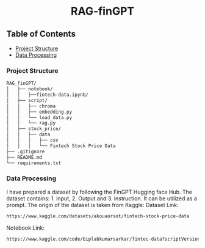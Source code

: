 <div align="center">
  <h1>RAG-finGPT</h1>
</div>

## Table of Contents

- [Project Structure](#project-structure)
- [Data Processing](#data-processing)



### Project Structure

```sh
RAG_finGPT/
│   ├── notebook/
│   │   ├──fintech-data.ipynb/
│   ├── script/
│   │   ├── chroma
│   │   ├── embedding.py
│   │   └── load_data.py
│   │   └── rag.py
│   ├── stock_price/
│   │   ├── data
│   │   │   ├── csv
│   │   │   └── Fintech Stock Price Data
├── .gitignore
├── README.md
└── requirements.txt
```

### Data Processing
I have prepared a dataset by following the FinGPT Hugging face Hub. The dataset contains: 1. input, 2. Output and 3. instruction.
It can be utilized as a prompt. The origin of the dataset is taken from Kaggle: 
Dataset Link: 
```sh
https://www.kaggle.com/datasets/akouaorsot/fintech-stock-price-data
```
Notebook Link: 
```sh
https://www.kaggle.com/code/biplabkumarsarkar/fintec-data?scriptVersionId=179957930
```


